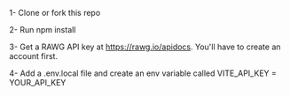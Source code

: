 1- Clone or fork this repo

2- Run npm install

3- Get a RAWG API key at https://rawg.io/apidocs. You'll have to create an account first.

4- Add a .env.local file and create an env variable called VITE_API_KEY = YOUR_API_KEY
